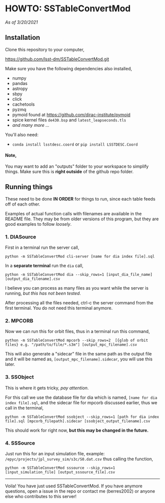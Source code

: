 # HOWTO: SSTableConvertMod

*As of 3/20/2021*

## Installation

Clone this repository to your computer,

https://github.com/lsst-dm/SSTableConvertMod.git


Make sure you have the following dependencies also installed,
- numpy
- pandas
- astropy
- sbpy
- click
- cachetools
- pyzmq
- pymoid found at https://github.com/dirac-institute/pymoid
- spice kernel files `de430.bsp` and `latest_leapseconds.tls`
- *and many more ...*

You'll also need:
- `conda install lsstdesc.coord` or `pip install LSSTDESC.Coord`

#### Note,

You may want to add an "outputs" folder to your workspace to simplify things. Make sure this is **right outside** of the github repo folder.

## Running things

These need to be done **IN ORDER** for things to run, since each table feeds off of each other.

Examples of actual function calls with filenames are available in the README file. They may be from older versions of this program, but they are good examples to follow *loosely*.

### 1. DIASource

First in a terminal run the server call,

```
python -m SSTableConvertMod cli-server [name for dia index file].sql
```

In a **separate terminal** run the `dia` call,

```
python -m SSTableConvertMod dia --skip_rows=1 [input_dia_file_name] [output_dia_filename].csv
```
I believe you can process as many files as you want while the server is running, *but this has not been tested*.

After processing all the files needed, ctrl-c the server command from the first terminal. You do not need this terminal anymore.

### 2. MPCORB

Now we can run this for orbit files, thus in a terminal run this command,

```
python -m SSTableConvertMod mpcorb --skip_rows=2  [{glob of orbit files} e.g. "/path/to/file/*.s3m"] [output_mpc_filename].csv
```

This will also generate a "sidecar" file in the same path as the output file and it will be named as, `[output_mpc_filename].sidecar`, you will use this later.

### 3. SSObject

This is where it gets tricky, *pay attention*.

For this call we use the database file for dia which is named, `[name for dia index file].sql`, and the sidecar file for mpcorb discussed earlier, thus we call in the terminal,

```
python -m SSTableConvertMod ssobject --skip_rows=1 [path for dia index file].sql [mpcorb_filepath].sidecar [ssobject_output_filename].csv
```
This should work for right now, **but this may be changed in the future.**

### 4. SSSource

Just run this for an input simulation file, example: `/epyc/projects/jpl_survey_sim/s3c/S0.dat.csv` thus calling the function,

```
python -m SSTableConvertMod sssource --skip_rows=1 [input_simulation_file] [output_sssource_file].csv
```
---

Voila! You have just used SSTableConvertMod. If you have anymore questions, open a issue in the repo or contact me (berres2002) or anyone else who contributes to this server!
